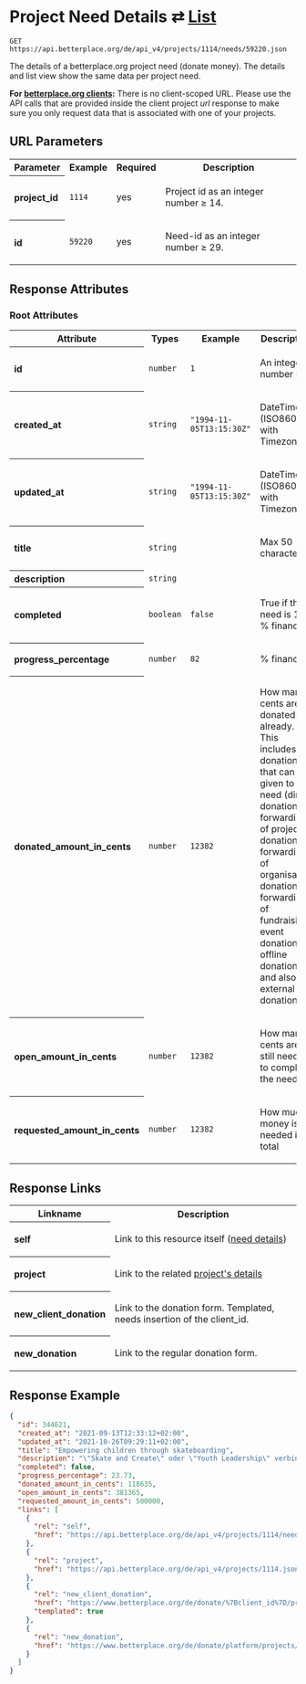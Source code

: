
# Project Need Details ⇄ [List](needs_list.md)

```Cirru
GET https://api.betterplace.org/de/api_v4/projects/1114/needs/59220.json
```

The details of a betterplace.org project need (donate money).
The details and list view show the same data per project need.

**For [betterplace.org clients](../README.md#client-api):**
There is no client-scoped URL.
Please use the API calls that are provided inside the client project _url_ response
to make sure you only request data that is associated with one of your projects.


## URL Parameters

<table>
  <tr>
    <th>Parameter</th>
    <th>Example</th>
    <th>Required</th>
    <th>Description</th>
  </tr>
  <tr>
    <th align="left">project_id</th>
    <td><code>1114</code></td>
    <td>yes</td>
<td>

Project id as an integer number ≥ 14.

</td>
  </tr>
  <tr>
    <th align="left">id</th>
    <td><code>59220</code></td>
    <td>yes</td>
<td>

Need-id as an integer number ≥ 29.

</td>
  </tr>
</table>


## Response Attributes


### Root Attributes

  <table>
    <tr>
      <th>Attribute</th>
      <th>Types</th>
      <th>Example</th>
      <th>Description</th>
    </tr>
    <tr>
      <th align="left">id</th>
      <td><code>number</code></td>
      <td><code>1</code></td>
<td>

An integer number ≥ 1

</td>
    </tr>
    <tr>
      <th align="left">created_at</th>
      <td><code>string</code></td>
      <td><code>"1994-11-05T13:15:30Z"</code></td>
<td>

DateTime (ISO8601 with Timezone)

</td>
    </tr>
    <tr>
      <th align="left">updated_at</th>
      <td><code>string</code></td>
      <td><code>"1994-11-05T13:15:30Z"</code></td>
<td>

DateTime (ISO8601 with Timezone)

</td>
    </tr>
    <tr>
      <th align="left">title</th>
      <td><code>string</code></td>
      <td><code></code></td>
<td>

Max 50 character

</td>
    </tr>
    <tr>
      <th align="left">description</th>
      <td><code>string</code></td>
      <td><code></code></td>
<td>



</td>
    </tr>
    <tr>
      <th align="left">completed</th>
      <td><code>boolean</code></td>
      <td><code>false</code></td>
<td>

True if the need is 100 % financed

</td>
    </tr>
    <tr>
      <th align="left">progress_percentage</th>
      <td><code>number</code></td>
      <td><code>82</code></td>
<td>

% financed

</td>
    </tr>
    <tr>
      <th align="left">donated_amount_in_cents</th>
      <td><code>number</code></td>
      <td><code>12382</code></td>
<td>

How many cents are donated already.
This includes all donations that can be given to a need
(direct donation, forwarding of project donation,
forwarding of organisation donation,
forwarding of fundraising event donations,
offline donations and also(!) external donations)


</td>
    </tr>
    <tr>
      <th align="left">open_amount_in_cents</th>
      <td><code>number</code></td>
      <td><code>12382</code></td>
<td>

How many cents are still needed to complete the need

</td>
    </tr>
    <tr>
      <th align="left">requested_amount_in_cents</th>
      <td><code>number</code></td>
      <td><code>12382</code></td>
<td>

How much money is needed in total

</td>
    </tr>
  </table>
</table>

## Response Links

<table>
  <tr>
    <th>Linkname</th>
    <th>Description</th>
  </tr>
    <tr>
<th align="left">

self

</th>
<td>

Link to this resource itself
(<a href="need_details.md">need details</a>)


</td>
    </tr>
    <tr>
<th align="left">

project

</th>
<td>

Link to the related <a href="project_details.md">project's details</a>


</td>
    </tr>
    <tr>
<th align="left">

new_client_donation

</th>
<td>

Link to the donation form. Templated, needs insertion of the client_id.


</td>
    </tr>
    <tr>
<th align="left">

new_donation

</th>
<td>

Link to the regular donation form.


</td>
    </tr>
</table>

## Response Example

```json
{
  "id": 344621,
  "created_at": "2021-09-13T12:33:12+02:00",
  "updated_at": "2021-10-26T09:29:11+02:00",
  "title": "Empowering children through skateboarding",
  "description": "\"Skate and Create\" oder \"Youth Leadership\" verbinden Life-Skills mit Spaß, Freiheit und Kreativität, um Führungspersönlichkeiten für eine bessere Welt zu schaffen.\nSeit Mai 2021 laufen auch wöchentliche Programme in Jordanien!",
  "completed": false,
  "progress_percentage": 23.73,
  "donated_amount_in_cents": 118635,
  "open_amount_in_cents": 381365,
  "requested_amount_in_cents": 500000,
  "links": [
    {
      "rel": "self",
      "href": "https://api.betterplace.org/de/api_v4/projects/1114/needs/344621.json"
    },
    {
      "rel": "project",
      "href": "https://api.betterplace.org/de/api_v4/projects/1114.json"
    },
    {
      "rel": "new_client_donation",
      "href": "https://www.betterplace.org/de/donate/%7Bclient_id%7D/projects/1114?need_id=344621",
      "templated": true
    },
    {
      "rel": "new_donation",
      "href": "https://www.betterplace.org/de/donate/platform/projects/1114?need_id=344621"
    }
  ]
}
```

